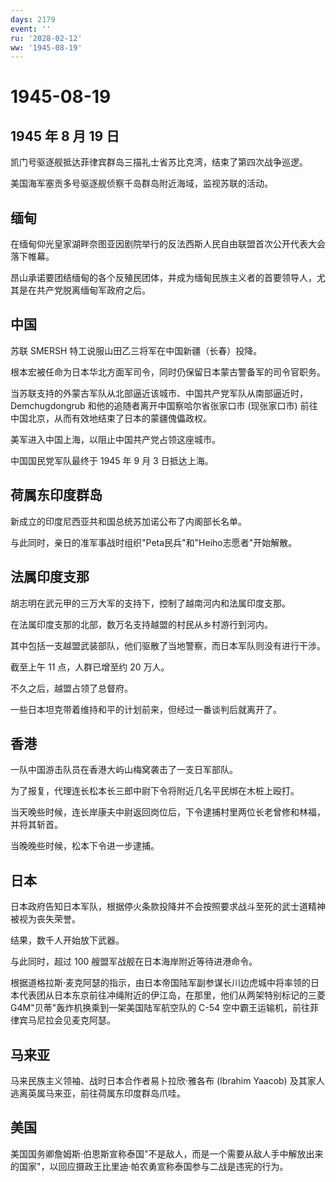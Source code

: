 ```yaml
---
days: 2179
event: ''
ru: '2028-02-12'
ww: '1945-08-19'
---
```


# 1945-08-19

## 1945 年 8 月 19 日

凯门号驱逐舰抵达菲律宾群岛三描礼士省苏比克湾，结束了第四次战争巡逻。

美国海军塞贡多号驱逐舰侦察千岛群岛附近海域，监视苏联的活动。

## 缅甸

在缅甸仰光皇家湖畔奈图亚因剧院举行的反法西斯人民自由联盟首次公开代表大会落下帷幕。

昂山承诺要团结缅甸的各个反殖民团体，并成为缅甸民族主义者的首要领导人，尤其是在共产党脱离缅甸军政府之后。

## 中国

苏联 SMERSH 特工说服山田乙三将军在中国新疆（长春）投降。

根本宏被任命为日本华北方面军司令，同时仍保留日本蒙古警备军的司令官职务。

当苏联支持的外蒙古军队从北部逼近该城市、中国共产党军队从南部逼近时，Demchugdongrub
和他的追随者离开中国察哈尔省张家口市 (现张家口市)
前往中国北京，从而有效地结束了日本的蒙疆傀儡政权。

美军进入中国上海，以阻止中国共产党占领这座城市。

中国国民党军队最终于 1945 年 9 月 3 日抵达上海。

## 荷属东印度群岛

新成立的印度尼西亚共和国总统苏加诺公布了内阁部长名单。

与此同时，亲日的准军事战时组织"Peta民兵"和"Heiho志愿者"开始解散。

## 法属印度支那

胡志明在武元甲的三万大军的支持下，控制了越南河内和法属印度支那。

在法属印度支那的北部，数万名支持越盟的村民从乡村游行到河内。

其中包括一支越盟武装部队，他们驱散了当地警察，而日本军队则没有进行干涉。

截至上午 11 点，人群已增至约 20 万人。

不久之后，越盟占领了总督府。

一些日本坦克带着维持和平的计划前来，但经过一番谈判后就离开了。

## 香港

一队中国游击队员在香港大屿山梅窝袭击了一支日军部队。

为了报复，代理连长松本长三郎中尉下令将附近几名平民绑在木桩上殴打。

当天晚些时候，连长岸康夫中尉返回岗位后，下令逮捕村里两位长老曾修和林福，并将其斩首。

当晚晚些时候，松本下令进一步逮捕。

## 日本

日本政府告知日本军队，根据停火条款投降并不会按照要求战斗至死的武士道精神被视为丧失荣誉。

结果，数千人开始放下武器。

与此同时，超过 100 艘盟军战舰在日本海岸附近等待进港命令。

根据道格拉斯·麦克阿瑟的指示，由日本帝国陆军副参谋长川边虎城中将率领的日本代表团从日本东京前往冲绳附近的伊江岛，在那里，他们从两架特别标记的三菱
G4M"贝蒂"轰炸机换乘到一架美国陆军航空队的 C-54
空中霸王运输机，前往菲律宾马尼拉会见麦克阿瑟。

## 马来亚

马来民族主义领袖、战时日本合作者易卜拉欣·雅各布 (Ibrahim Yaacob)
及其家人逃离英属马来亚，前往荷属东印度群岛爪哇。

## 美国

美国国务卿詹姆斯·伯恩斯宣称泰国"不是敌人，而是一个需要从敌人手中解放出来的国家"，以回应摄政王比里迪·帕农勇宣称泰国参与二战是违宪的行为。